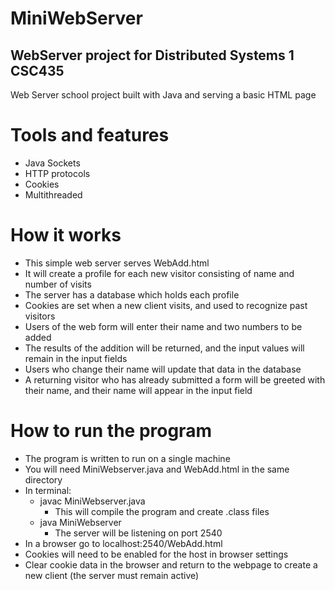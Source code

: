 # MiniWebServer
## WebServer project for Distributed Systems 1 CSC435

Web Server school project built with Java and serving a basic HTML page

# Tools and features 
- Java Sockets 
- HTTP protocols 
- Cookies
- Multithreaded

# How it works
- This simple web server serves WebAdd.html
- It will create a profile for each new visitor consisting of name and number of visits
- The server has a database which holds each profile
- Cookies are set when a new client visits, and used to recognize past visitors
- Users of the web form will enter their name and two numbers to be added
- The results of the addition will be returned, and the input values will remain in the input fields
- Users who change their name will update that data in the database
- A returning visitor who has already submitted a form will be greeted with their name, and their name will appear in the input field

# How to run the program
- The program is written to run on a single machine
- You will need MiniWebserver.java and WebAdd.html in the same directory
- In terminal:
  - javac MiniWebserver.java
    - This will compile the program and create .class files
  - java MiniWebserver
    - The server will be listening on port 2540
- In a browser go to localhost:2540/WebAdd.html
- Cookies will need to be enabled for the host in browser settings
- Clear cookie data in the browser and return to the webpage to create a new client (the server must remain active)
  
    

